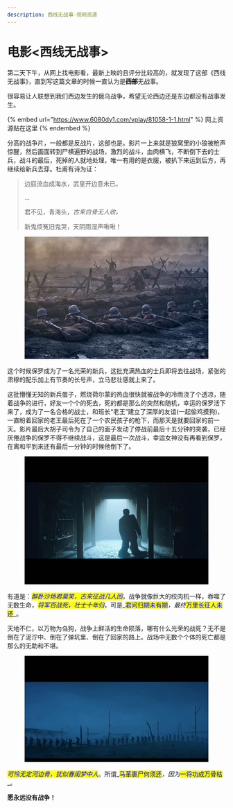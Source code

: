 ```yaml
---
description: 西线无战事-视频资源
---
```


# 电影<西线无战事>

第二天下午，从网上找电影看，最新上映的且评分比较高的，就发现了这部《西线无战事》，直到写这篇文章的时候一直认为是~~**西部**~~无战事。

很容易让人联想到我们西边发生的俄乌战争，希望无论西边还是东边都没有战事发生。

{% embed url="https://www.6080dy1.com/vplay/81058-1-1.html" %}
网上资源贴在这里
{% endembed %}

分高的战争片，一般都是反战片，这部也是。影片一上来就是狼窝里的小狼被枪声惊醒，然后画面转到尸横遍野的战场，激烈的战斗，血肉横飞，不断倒下去的士兵，战斗的最后，死掉的人就地处理，唯一有用的是衣服，被扒下来运到后方，再继续给新兵去穿。杜甫有诗为证：

> 边庭流血成海水，武皇开边意未已。
>
> ...
>
> 君不见，青海头，_古来白骨无人收。_
>
> 新鬼烦冤旧鬼哭，天阴雨湿声啾啾！

<figure><img src=".gitbook/assets/22111708.jpg" alt=""><figcaption></figcaption></figure>

这个时候保罗成为了一名光荣的新兵，这批充满热血的士兵即将去往战场，紧张的肃穆的配乐加上有节奏的长号声，立马悲壮感就上来了。

这批懵懂无知的新兵蛋子，燃烧荷尔蒙的热血很快就被战争的冷雨浇了个透凉，随着战争的进行，好友一个个的死去，死的都是那么的突然和随机，幸运的保罗活下来了，成为了一名合格的战士，和班长“老王”建立了深厚的友谊(一起偷鸡摸狗)，一直盼着回家的老王最后死在了一个农民孩子的枪下，而那天是就要回家的前一天。影片最后大胡子司令为了自己的面子发动了停战前最后十五分钟的突袭，已经厌倦战争的保罗不得不继续战斗，这是最后一次战斗，幸运女神没有再看到保罗，在离和平到来还有最后一分钟的时候他倒下了。

<figure><img src=".gitbook/assets/22111705.jpg" alt=""><figcaption></figcaption></figure>

有道是：_<mark style="color:blue;">醉卧沙场君莫笑，古来征战几人回</mark>_，战争就像巨大的绞肉机一样，吞噬了无数生命，_<mark style="color:blue;">将军百战死，壮士十年归</mark>_，可是_<mark style="color:blue;">君问归期未有期</mark>_，最终_<mark style="color:blue;">万里长征人未还</mark>_。

天地不仁，以万物为刍狗，战争上鲜活的生命陨落，哪有什么光荣的战死？无不是倒在了泥泞中、倒在了弹坑里、倒在了回家的路上。战场中无数个个体的死亡都是那么的无助和不堪。

<figure><img src=".gitbook/assets/22111706.jpg" alt=""><figcaption></figcaption></figure>

_<mark style="color:blue;">可怜无定河边骨，犹似春闺梦中人</mark>_。所谓_<mark style="color:blue;">马革裹尸何须还</mark>_，因为_<mark style="color:blue;">一将功成万骨枯</mark>_。

**愿永远没有战争！**
